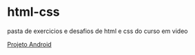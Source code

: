 # html-css
 pasta de exercicios e desafios de html e css do curso em video


<a href="http://dev.luizdaniel.github.io/html-css/exercicios/desafio010/desafio010.html" target="_blank" class="externo" >Projeto Android</a>